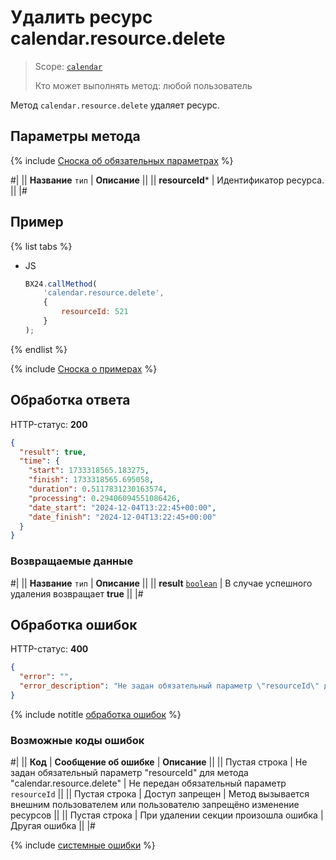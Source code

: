 # Удалить ресурс calendar.resource.delete

> Scope: [`calendar`](../scopes/permissions.md)
>
> Кто может выполнять метод: любой пользователь

Метод `calendar.resource.delete` удаляет ресурс.

## Параметры метода

{% include [Сноска об обязательных параметрах](../../_includes/required.md) %}

#|
|| **Название**
`тип` | **Описание** ||
|| **resourceId*** | Идентификатор ресурса. ||
|#

## Пример

{% list tabs %}

- JS

    ```js
    BX24.callMethod(
        'calendar.resource.delete',
        {
            resourceId: 521
        }
    );
    ```

{% endlist %}

{% include [Сноска о примерах](../../_includes/examples.md) %}

## Обработка ответа

HTTP-статус: **200**

```json
{
  "result": true,
  "time": {
    "start": 1733318565.183275,
    "finish": 1733318565.695058,
    "duration": 0.5117831230163574,
    "processing": 0.29406094551086426,
    "date_start": "2024-12-04T13:22:45+00:00",
    "date_finish": "2024-12-04T13:22:45+00:00"
  }
}
```

### Возвращаемые данные

#|
|| **Название**
`тип` | **Описание** ||
|| **result**
[`boolean`](../data-types.md) | В случае успешного удаления возвращает **true** ||
|#

## Обработка ошибок

HTTP-статус: **400**

```json
{
  "error": "",
  "error_description": "Не задан обязательный параметр \"resourceId\" для метода \"calendar.resource.delete\""
}
```

{% include notitle [обработка ошибок](../../_includes/error-info.md) %}

### Возможные коды ошибок

#|
|| **Код** | **Сообщение об ошибке** | **Описание** ||
|| Пустая строка | Не задан обязательный параметр "resourceId" для метода "calendar.resource.delete" | Не передан обязательный параметр `resourceId` ||
|| Пустая строка | Доступ запрещен | Метод вызывается внешним пользователем или пользователю запрещёно изменение ресурсов ||
|| Пустая строка | При удалении секции произошла ошибка | Другая ошибка ||
|#

{% include [системные ошибки](../../_includes/system-errors.md) %}